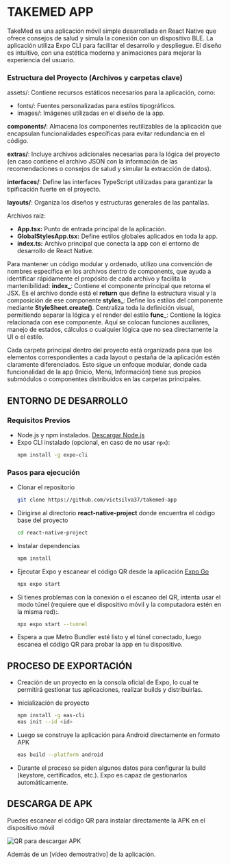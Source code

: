 
# TAKEMED APP

TakeMed es una aplicación móvil simple desarrollada en React Native que ofrece consejos de salud y simula la conexión con un dispositivo BLE. La aplicación utiliza Expo CLI para facilitar el desarrollo y despliegue. El diseño es intuitivo, con una estética moderna y animaciones para mejorar la experiencia del usuario.

### Estructura del Proyecto (Archivos y carpetas clave)

assets/: Contiene recursos estáticos necesarios para la aplicación, como:

* fonts/: Fuentes personalizadas para estilos tipográficos.
* images/: Imágenes utilizadas en el diseño de la app.

**components/**: Almacena los componentes reutilizables de la aplicación que encapsulan funcionalidades específicas para evitar redundancia en el código.

**extras/**: Incluye archivos adicionales necesarias para la lógica del proyecto (en caso contiene el archivo JSON con la información de las recomendaciones o consejos de salud y simular la extracción de datos).

**interfaces/**: Define las interfaces TypeScript utilizadas para garantizar la tipificación fuerte en el proyecto.

**layouts/**: Organiza los diseños y estructuras generales de las pantallas.

Archivos raíz:

* **App.tsx:** Punto de entrada principal de la aplicación.
* **GlobalStylesApp.tsx:** Define estilos globales aplicados en toda la app.
* **index.ts:** Archivo principal que conecta la app con el entorno de desarrollo de React Native.

Para mantener un código modular y ordenado, utilizo una convención de nombres específica en los archivos dentro de components, que ayuda a identificar rápidamente el propósito de cada archivo y facilita la mantenibilidad:
**index_**: Contiene el componente principal que retorna el JSX. Es el archivo donde está el **return** que define la estructura visual y la composición de ese componente
**styles_**: Define los estilos del componente mediante **StyleSheet.create()**. Centraliza toda la definición visual, permitiendo separar la lógica y el render del estilo
**func_**: Contiene la lógica relacionada con ese componente. Aquí se colocan funciones auxiliares, manejo de estados, cálculos o cualquier lógica que no sea directamente la UI o el estilo.

Cada carpeta principal dentro del proyecto está organizada para que los elementos correspondientes a cada layout o pestaña de la aplicación estén claramente diferenciados. Esto sigue un enfoque modular, donde cada funcionalidad de la app (Inicio, Menú, Información) tiene sus propios submódulos o componentes distribuidos en las carpetas principales.

## ENTORNO DE DESARROLLO

### Requisitos Previos
* Node.js y npm instalados. [Descargar Node.js](https://nodejs.org)
* Expo CLI instalado (opcional, en caso de no usar `npx`):
  ```bash
  npm install -g expo-cli

### Pasos para ejecución
* Clonar el repositorio
    ```bash
    git clone https://github.com/victsilva37/takemed-app

* Dirigirse al directorio **react-native-project** donde encuentra el código base del proyecto
    ```bash
    cd react-native-project

* Instalar dependencias
    ```bash
    npm install

* Ejecutar Expo y escanear el código QR desde la aplicación [Expo Go](https://expo.dev/client)
    ```bash
    npx expo start

* Si tienes problemas con la conexión o el escaneo del QR, intenta usar el modo túnel (requiere que el dispositivo móvil y la computadora estén en la misma red):. 
    ```bash
    npx expo start --tunnel

* Espera a que Metro Bundler esté listo y el túnel conectado, luego escanea el código QR para probar la app en tu dispositivo.


## PROCESO DE EXPORTACIÓN

* Creación de un proyecto en la consola oficial de Expo, lo cual te permitirá gestionar tus aplicaciones, realizar builds y distribuirlas.

* Inicialización de proyecto
    ```bash
    npm install -g eas-cli
    eas init --id <id>

* Luego se construye la aplicación para Android directamente en formato APK
    ```bash
    eas build --platform android

*  Durante el proceso se piden algunos datos para configurar la build (keystore, certificados, etc.). Expo es capaz de gestionarlos automáticamente.


## DESCARGA DE APK

Puedes escanear el código QR para instalar directamente la APK en el dispositivo móvil

![QR para descargar APK](https://drive.google.com/file/d/17bINU0ukUlBPR8-zCArP1X1SZfvb42sm/view?usp=sharing)

Además de un [vídeo demostrativo] de la aplicación.






